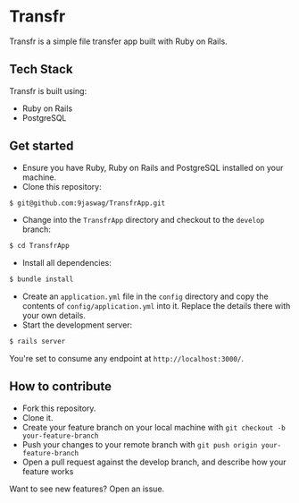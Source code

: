 # Transfr

Transfr is a simple file transfer app built with Ruby on Rails.

## Tech Stack
Transfr is built using:
- Ruby on Rails
- PostgreSQL

## Get started
- Ensure you have Ruby, Ruby on Rails and PostgreSQL installed on your machine.
- Clone this repository:
```sh
$ git@github.com:9jaswag/TransfrApp.git
```
- Change into the `TransfrApp` directory and checkout to the `develop` branch:
```sh
$ cd TransfrApp
```
- Install all dependencies:
```sh
$ bundle install
```
- Create an `application.yml` file in the `config` directory and copy the contents of `config/application.yml` into it. Replace the details there with your own details.
- Start the development server:
```sh
$ rails server
```
You're set to consume any endpoint at `http://localhost:3000/`.

## How to contribute
- Fork this repository.
- Clone it.
- Create your feature branch on your local machine with `git checkout -b your-feature-branch`
- Push your changes to your remote branch with `git push origin your-feature-branch`
- Open a pull request against the develop branch, and describe how your feature works

Want to see new features? Open an issue.

